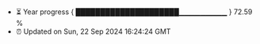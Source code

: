 - ⏳ Year progress { █████████████████████▁▁▁▁▁▁▁▁▁ } 72.59 %
- ⏰ Updated on Sun, 22 Sep 2024 16:24:24 GMT

